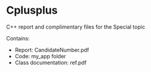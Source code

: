 # Cplusplus
C++ report and complimentary files for the Special topic

Contains:
* Report: CandidateNumber.pdf
* Code: my_app folder
* Class documentation: ref.pdf
